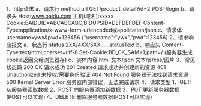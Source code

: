 1、http请求
    a、请求行
        method url
            GET/product_detail?id=2
            POST/login
    b、请求头
        Host:www.baidu.com  主机(域名):xxxxx
        Cookie:BAIDUID=ABCABCABC;BIDUPSID=DEFDEFDEF
        Content-Type:application/x-www-form-urlencoded或application/json
    c、请求体
        username=ywx&pwd=123456
        {"username":"ywx","pwd":123456}
2、请求响应报文
    a、状态行
        status  2XX/4XX/5XX..... 
        statusText
    b、响应头
        Content-Type:text/html;charset=utf-8
        Set-Cookie:BD_CK_SAM=1;path=/   (服务器生成cookie返回交给浏览器存)
    c、实体内容 
        html 文本/json 文本/js/css/图片
3、常见状态码
    200 OK                      请求成功
    201 Created                 请求成功并创建新的资源
    401 Unauthorized            未授权/需要身份验证
    404 Not Found               服务器无法找到请求资源
    500 Iternal Server Error    服务器内部错误，无法完成请求
4、请求类型
    1、GET:从服务器读取数据
    2、POST:向服务器添加新数据
    3、PUT:更新服务器数据(POST可以实现)
    4、DELETE:删除服务器数据(POST可以实现)
